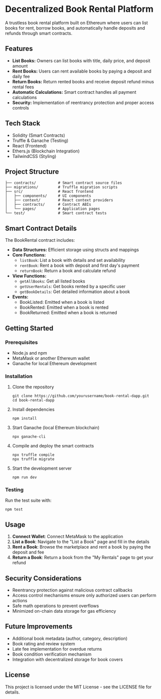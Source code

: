 # Decentralized Book Rental Platform

A trustless book rental platform built on Ethereum where users can list books for rent, borrow books, and automatically handle deposits and refunds through smart contracts.

## Features

- **List Books:** Owners can list books with title, daily price, and deposit amount
- **Rent Books:** Users can rent available books by paying a deposit and daily fee
- **Return Books:** Return rented books and receive deposit refund minus rental fees
- **Automatic Calculations:** Smart contract handles all payment calculations
- **Security:** Implementation of reentrancy protection and proper access controls

## Tech Stack

- Solidity (Smart Contracts)
- Truffle & Ganache (Testing)
- React (Frontend)
- Ethers.js (Blockchain Integration)
- TailwindCSS (Styling)

## Project Structure

```
├── contracts/          # Smart contract source files
├── migrations/         # Truffle migration scripts
├── src/                # React frontend
│   ├── components/     # UI components
│   ├── context/        # React context providers
│   ├── contracts/      # Contract ABIs
│   └── pages/          # Application pages
└── test/               # Smart contract tests
```

## Smart Contract Details

The BookRental contract includes:

- **Data Structures:** Efficient storage using structs and mappings
- **Core Functions:**
  - `listBook`: List a book with details and set availability
  - `rentBook`: Rent a book with deposit and first day's payment
  - `returnBook`: Return a book and calculate refund
- **View Functions:**
  - `getAllBooks`: Get all listed books
  - `getUserRentals`: Get books rented by a specific user
  - `getBookDetails`: Get detailed information about a book
- **Events:**
  - BookListed: Emitted when a book is listed
  - BookRented: Emitted when a book is rented
  - BookReturned: Emitted when a book is returned

## Getting Started

### Prerequisites

- Node.js and npm
- MetaMask or another Ethereum wallet
- Ganache for local Ethereum development

### Installation

1. Clone the repository
   ```
   git clone https://github.com/yourusername/book-rental-dapp.git
   cd book-rental-dapp
   ```

2. Install dependencies
   ```
   npm install
   ```

3. Start Ganache (local Ethereum blockchain)
   ```
   npx ganache-cli
   ```

4. Compile and deploy the smart contracts
   ```
   npx truffle compile
   npx truffle migrate
   ```

5. Start the development server
   ```
   npm run dev
   ```

### Testing

Run the test suite with:
```
npm test
```

## Usage

1. **Connect Wallet**: Connect MetaMask to the application
2. **List a Book**: Navigate to the "List a Book" page and fill in the details
3. **Rent a Book**: Browse the marketplace and rent a book by paying the deposit and fee
4. **Return a Book**: Return a book from the "My Rentals" page to get your refund

## Security Considerations

- Reentrancy protection against malicious contract callbacks
- Access control mechanisms ensure only authorized users can perform actions
- Safe math operations to prevent overflows
- Minimized on-chain data storage for gas efficiency

## Future Improvements

- Additional book metadata (author, category, description)
- Book rating and review system
- Late fee implementation for overdue returns
- Book condition verification mechanism
- Integration with decentralized storage for book covers

## License

This project is licensed under the MIT License - see the LICENSE file for details.
